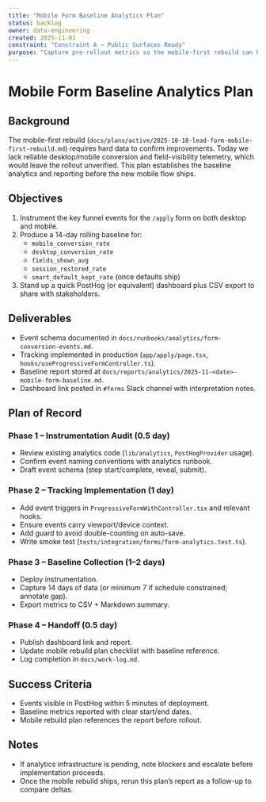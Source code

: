 ```yaml
---
title: "Mobile Form Baseline Analytics Plan"
status: backlog
owner: data-engineering
created: 2025-11-01
constraint: "Constraint A – Public Surfaces Ready"
purpose: "Capture pre-rollout metrics so the mobile-first rebuild can be verified against a known baseline."
---
```


# Mobile Form Baseline Analytics Plan

## Background

The mobile-first rebuild (`docs/plans/active/2025-10-18-lead-form-mobile-first-rebuild.md`) requires hard data to confirm improvements. Today we lack reliable desktop/mobile conversion and field-visibility telemetry, which would leave the rollout unverified. This plan establishes the baseline analytics and reporting before the new mobile flow ships.

## Objectives

1. Instrument the key funnel events for the `/apply` form on both desktop and mobile.
2. Produce a 14-day rolling baseline for:
   - `mobile_conversion_rate`
   - `desktop_conversion_rate`
   - `fields_shown_avg`
   - `session_restored_rate`
   - `smart_default_kept_rate` (once defaults ship)
3. Stand up a quick PostHog (or equivalent) dashboard plus CSV export to share with stakeholders.

## Deliverables

- Event schema documented in `docs/runbooks/analytics/form-conversion-events.md`.
- Tracking implemented in production (`app/apply/page.tsx`, `hooks/useProgressiveFormController.ts`).
- Baseline report stored at `docs/reports/analytics/2025-11-<date>-mobile-form-baseline.md`.
- Dashboard link posted in `#forms` Slack channel with interpretation notes.

## Plan of Record

### Phase 1 – Instrumentation Audit (0.5 day)
- Review existing analytics code (`lib/analytics`, `PostHogProvider` usage).
- Confirm event naming conventions with analytics runbook.
- Draft event schema (step start/complete, reveal, submit).

### Phase 2 – Tracking Implementation (1 day)
- Add event triggers in `ProgressiveFormWithController.tsx` and relevant hooks.
- Ensure events carry viewport/device context.
- Add guard to avoid double-counting on auto-save.
- Write smoke test (`tests/integration/forms/form-analytics.test.ts`).

### Phase 3 – Baseline Collection (1–2 days)
- Deploy instrumentation.
- Capture 14 days of data (or minimum 7 if schedule constrained; annotate gap).
- Export metrics to CSV + Markdown summary.

### Phase 4 – Handoff (0.5 day)
- Publish dashboard link and report.
- Update mobile rebuild plan checklist with baseline reference.
- Log completion in `docs/work-log.md`.

## Success Criteria

- Events visible in PostHog within 5 minutes of deployment.
- Baseline metrics reported with clear start/end dates.
- Mobile rebuild plan references the report before rollout.

## Notes

- If analytics infrastructure is pending, note blockers and escalate before implementation proceeds.
- Once the mobile rebuild ships, rerun this plan’s report as a follow-up to compare deltas.
